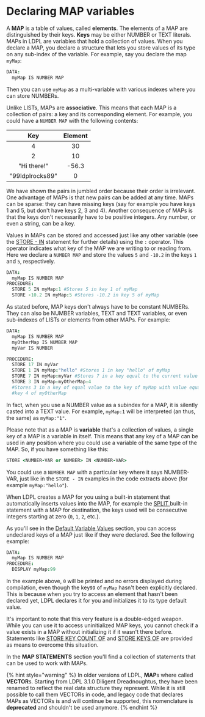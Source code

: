 # Declaring MAP variables

A **MAP** is a table of values, called **elements**. The elements of a MAP are distinguished by their keys. **Keys** may be either NUMBER or TEXT literals. MAPs in LDPL are variables that hold a collection of values. When you declare a MAP, you declare a structure that lets you store values of its type on any sub-index of the variable. For example, say you declare the map `myMap`:

```coffeescript
DATA:
  myMap IS NUMBER MAP
```

Then you can use `myMap` as a multi-variable with various indexes where you can store NUMBERs.

Unlike LISTs, MAPs are **associative**. This means that each MAP is a collection of pairs: a key and its corresponding element. For example, you could have a `NUMBER MAP` with the following contents:

| Key | Element |
| :---: | :---: |
| 4 | 30 |
| 2 | 10 |
| "Hi there!" | -56.3 |
| "99ldplrocks89" | 0 |

We have shown the pairs in jumbled order because their order is irrelevant. One advantage of MAPs is that new pairs can be added at any time. MAPs can be sparse: they can have missing keys \(say for example you have keys 1 and 5, but don't have keys 2, 3 and 4\). Another consequence of MAPs is that the keys don't necessarily have to be positive integers. Any number, or even a string, can be a key.

Values in MAPs can be stored and accessed just like any other variable \(see the [STORE - IN](../control-flow-statements/store-in.md) statement for further details\) using the `:` operator. This operator indicates what key of the MAP we are writing to or reading from. Here we declare a `NUMBER MAP` and store the values `5` and `-10.2` in the keys `1` and `5`, respectively.

```coffeescript
DATA:
  myMap IS NUMBER MAP
PROCEDURE:
  STORE 5 IN myMap:1 #Stores 5 in key 1 of myMap
  STORE -10.2 IN myMap:5 #Stores -10.2 in key 5 of myMap
```

As stated before, MAP keys don't always have to be constant NUMBERs. They can also be NUMBER variables, TEXT and TEXT variables, or even sub-indexes of LISTs or elements from other MAPs. For example:

```coffeescript
DATA:
  myMap IS NUMBER MAP
  myOtherMap IS NUMBER MAP
  myVar IS NUMBER

PROCEDURE:
  STORE 17 IN myVar
  STORE 1 IN myMap:"hello" #Stores 1 in key "hello" of myMap
  STORE 7 IN myMap:myVar #Stores 7 in a key equal to the current value of myVar
  STORE 3 IN myMap:myOtherMap:4
  #Stores 3 in a key of equal value to the key of myMap with value equal to
  #key 4 of myOtherMap
```

In fact, when you use a NUMBER value as a subindex for a MAP, it is silently casted into a TEXT value. For example, `myMap:1` will be interpreted \(an thus, the same\) as `myMap:"1"`.

Please note that as a MAP is **variable** that's a collection of values, a single key of a MAP is a variable in itself. This means that any key of a MAP can be used in any position where you could use a variable of the same type of the MAP. So, if you have something like this:

```coffeescript
STORE <NUMBER-VAR or NUMBER> IN <NUMBER-VAR>
```

You could use a `NUMBER MAP` with a particular key where it says NUMBER-VAR, just like in the `STORE - IN` examples in the code extracts above \(for example `myMap:"hello"`\).

When LDPL creates a MAP for you using a built-in statement that automatically inserts values into the MAP, for example the [SPLIT ](../text-statements/split-by-in.md)built-in statement with a MAP for destination, the keys used will be consecutive integers starting at zero \(`0`, `1`, `2`, etc.\).

As you'll see in the [Default Variable Values](default-variable-values.md) section, you can access undeclared keys of a MAP just like if they were declared. See the following example:

```coffeescript
DATA:
  myMap IS NUMBER MAP
PROCEDURE:
  DISPLAY myMap:99
```

In the example above, `0` will be printed and no errors displayed during compilation, even though the key`99` of `myMap` hasn't been explicitly declared. This is because when you try to access an element that hasn't been declared yet, LDPL declares it for you and initializes it to its type default value.

It's important to note that this very feature is a double-edged weapon. While you can use it to access uninitialized MAP keys, you cannot check if a value exists in a MAP without initializing it if it wasn't there before. Statements like [STORE KEY COUNT OF](../vector-statements/store-index-count-of-in.md) and [STORE KEYS OF](../vector-statements/store-indices-of-in.md) are provided as means to overcome this situation.

In the **MAP STATEMENTS** section you'll find a collection of statements that can be used to work with MAPs.

{% hint style="warning" %}
In older versions of LDPL, **MAP**s where called **VECTOR**s. Starting from LDPL 3.1.0 Diligent Dreadnoughtus, they have been renamed to reflect the real data structure they represent. While it is still possible to call them VECTORs in code, and legacy code that declares MAPs as VECTORs is and will continue be supported, this nomenclature is **deprecated** and shouldn't be used anymore.
{% endhint %}

